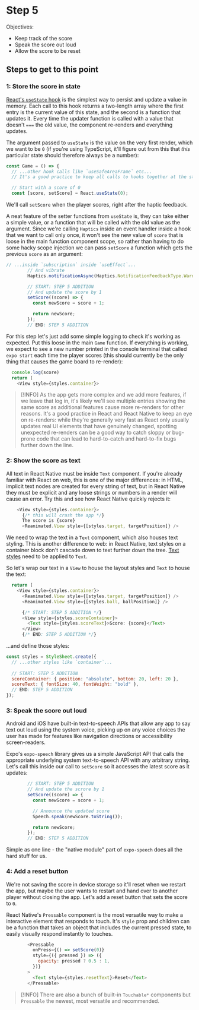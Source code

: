 # Step 5

Objectives:
 - Keep track of the score
 - Speak the score out loud
 - Allow the score to be reset

## Steps to get to this point

### 1: Store the score in state

[React's `useState` hook](https://react.dev/reference/react/useState) is the simplest way to persist and update a value in memory. Each call to this hook returns a two-length array where the first entry is the current value of this state, and the second is a function that updates it. Every time the updater function is called with a value that doesn't `===` the old value, the component re-renders and everything updates.

The argument passed to `useState` is the value on the very first render, which we want to be `0` (if you're using TypeScript, it'll figure out from this that _this_ particular state should therefore always be a number):

```js
const Game = () => {
  // ...other hook calls like `useSafeAreaFrame` etc... 
  // It's a good practice to keep all calls to hooks together at the start of a function component

  // Start with a score of 0
  const [score, setScore] = React.useState(0);
```

We'll call `setScore` when the player scores, right after the haptic feedback.

A neat feature of the setter functions from `useState` is, they can take either a simple value, or a function that will be called with the old value as the argument. Since we're calling `Haptics` inside an event handler inside a hook that we want to call only once, it won't see the new value of `score` that is loose in the main function component scope, so rather than having to do some hacky scope injection we can pass `setScore` a function which gets the previous `score` as an argument:

```js
// ...inside `subscription` inside `useEffect`...
        // And vibrate
        Haptics.notificationAsync(Haptics.NotificationFeedbackType.Warning);

        // START: STEP 5 ADDITION
        // And update the score by 1
        setScore((score) => {
          const newScore = score + 1;

          return newScore;
        });
        // END: STEP 5 ADDITION
```

For this step let's just add some simple logging to check it's working as expected. Put this loose in the main `Game` function. If everything is working, we expect to see a new number printed in the console terminal that called `expo start` each time the player scores (this should currently be the only thing that causes the game board to re-render):

```js
  console.log(score)
  return (
    <View style={styles.container}>      
```

> [!INFO]
> As the app gets more complex and we add more features, if we leave that log in, it's likely we'll see multiple entries showing the same score as additional features cause more re-renders for other reasons. It's a good practice in React and React Native to keep an eye on re-renders: while they're generally very fast as React only usually updates real UI elements that have genuinely changed, spotting unexpected re-renders can be a good way to catch sloppy or bug-prone code that can lead to hard-to-catch and hard-to-fix bugs further down the line.

### 2: Show the score as text

All text in React Native must be inside `Text` component. If you're already familiar with React on web, this is one of the major differences: in HTML, implicit text nodes are created for every string of text, but in React Native they must be explicit and any loose strings or numbers in a render will cause an error. Try this and see how React Native quickly rejects it:

```js
    <View style={styles.container}>
      {/* this will crash the app */}
      The score is {score}
      <Reanimated.View style={[styles.target, targetPosition]} />
```

We need to wrap the text in a `Text` component, which also houses text styling. This is another difference to web: in React Native, text styles on a container block don't cascade down to text further down the tree. [Text styles](https://reactnative.dev/docs/text-style-props) need to be applied to `Text`.

So let's wrap our text in a `View` to house the layout styles and `Text` to house the text:

```js
  return (
    <View style={styles.container}>
      <Reanimated.View style={[styles.target, targetPosition]} />
      <Reanimated.View style={[styles.ball, ballPosition]} />

      {/* START: STEP 5 ADDITION */}
      <View style={styles.scoreContainer}>
        <Text style={styles.scoreText}>Score: {score}</Text>
      </View>
      {/* END: STEP 5 ADDITION */}
```

...and define those styles:

```js
const styles = StyleSheet.create({
  // ...other styles like `container`...
  
  // START: STEP 5 ADDITION
  scoreContainer: { position: "absolute", bottom: 20, left: 20 },
  scoreText: { fontSize: 40, fontWeight: "bold" },
  // END: STEP 5 ADDITION
});
```

### 3: Speak the score out loud

Android and iOS have built-in text-to-speech APIs that allow any app to say text out loud using the system voice, picking up on any voice choices the user has made for features like navigation directions or accessibility screen-readers.

Expo's `expo-speech` library gives us a simple JavaScript API that calls the appropriate underlying system text-to-speech API with any arbitrary string. Let's call this inside our call to `setScore` so it accesses the latest score as it updates:

```js
        // START: STEP 5 ADDITION
        // And update the scrore by 1
        setScore((score) => {
          const newScore = score + 1;

          // Announce the updated score
          Speech.speak(newScore.toString());

          return newScore;
        });
        // END: STEP 5 ADDITION
```

Simple as one line - the "native module" part of `expo-speech` does all the hard stuff for us.

### 4: Add a reset button

We're not saving the score in device storage so it'll reset when we restart the app, but maybe the user wants to restart and hand over to another player without closing the app. Let's add a reset button that sets the score to `0`.

React Native's `Pressable` component is the most versatile way to make a interactive element that responds to touch. It's `style` prop and children can be a function that takes an object that includes the current pressed state, to easily visually respond instantly to touches.

```js
        <Pressable
          onPress={() => setScore(0)}
          style={({ pressed }) => ({
            opacity: pressed ? 0.5 : 1,
          })}
        >
          <Text style={styles.resetText}>Reset</Text>
        </Pressable>
```

> [!INFO]
> There are also a bunch of built-in `Touchable*` components but `Pressable` the newest, most versatile and recommended.
